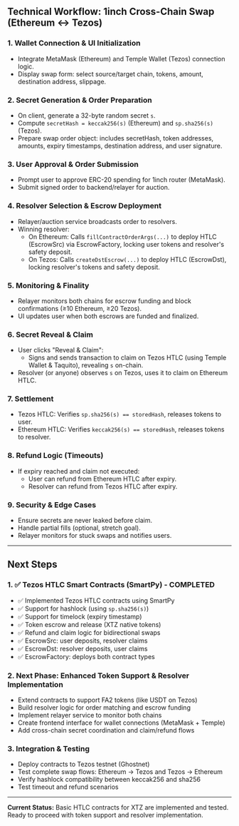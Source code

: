 ## Technical Workflow: 1inch Cross-Chain Swap (Ethereum ↔ Tezos)

### 1. Wallet Connection & UI Initialization
- Integrate MetaMask (Ethereum) and Temple Wallet (Tezos) connection logic.
- Display swap form: select source/target chain, tokens, amount, destination address, slippage.

### 2. Secret Generation & Order Preparation
- On client, generate a 32-byte random secret `s`.
- Compute `secretHash = keccak256(s)` (Ethereum) and `sp.sha256(s)` (Tezos).
- Prepare swap order object: includes secretHash, token addresses, amounts, expiry timestamps, destination address, and user signature.

### 3. User Approval & Order Submission
- Prompt user to approve ERC-20 spending for 1inch router (MetaMask).
- Submit signed order to backend/relayer for auction.

### 4. Resolver Selection & Escrow Deployment
- Relayer/auction service broadcasts order to resolvers.
- Winning resolver:
  - On Ethereum: Calls `fillContractOrderArgs(...)` to deploy HTLC (EscrowSrc) via EscrowFactory, locking user tokens and resolver's safety deposit.
  - On Tezos: Calls `createDstEscrow(...)` to deploy HTLC (EscrowDst), locking resolver's tokens and safety deposit.

### 5. Monitoring & Finality
- Relayer monitors both chains for escrow funding and block confirmations (≥10 Ethereum, ≥20 Tezos).
- UI updates user when both escrows are funded and finalized.

### 6. Secret Reveal & Claim
- User clicks "Reveal & Claim":
  - Signs and sends transaction to claim on Tezos HTLC (using Temple Wallet & Taquito), revealing `s` on-chain.
- Resolver (or anyone) observes `s` on Tezos, uses it to claim on Ethereum HTLC.

### 7. Settlement
- Tezos HTLC: Verifies `sp.sha256(s) == storedHash`, releases tokens to user.
- Ethereum HTLC: Verifies `keccak256(s) == storedHash`, releases tokens to resolver.

### 8. Refund Logic (Timeouts)
- If expiry reached and claim not executed:
  - User can refund from Ethereum HTLC after expiry.
  - Resolver can refund from Tezos HTLC after expiry.

### 9. Security & Edge Cases
- Ensure secrets are never leaked before claim.
- Handle partial fills (optional, stretch goal).
- Relayer monitors for stuck swaps and notifies users.

---

## Next Steps

### 1. ✅ Tezos HTLC Smart Contracts (SmartPy) - COMPLETED
- ✅ Implemented Tezos HTLC contracts using SmartPy
- ✅ Support for hashlock (using `sp.sha256(s)`)
- ✅ Support for timelock (expiry timestamp)
- ✅ Token escrow and release (XTZ native tokens)
- ✅ Refund and claim logic for bidirectional swaps
- ✅ EscrowSrc: user deposits, resolver claims
- ✅ EscrowDst: resolver deposits, user claims
- ✅ EscrowFactory: deploys both contract types

### 2. Next Phase: Enhanced Token Support & Resolver Implementation
- Extend contracts to support FA2 tokens (like USDT on Tezos)
- Build resolver logic for order matching and escrow funding
- Implement relayer service to monitor both chains
- Create frontend interface for wallet connections (MetaMask + Temple)
- Add cross-chain secret coordination and claim/refund flows

### 3. Integration & Testing
- Deploy contracts to Tezos testnet (Ghostnet)
- Test complete swap flows: Ethereum → Tezos and Tezos → Ethereum
- Verify hashlock compatibility between keccak256 and sha256
- Test timeout and refund scenarios

---

**Current Status:** Basic HTLC contracts for XTZ are implemented and tested. Ready to proceed with token support and resolver implementation.

<!-- ...existing content... -->
